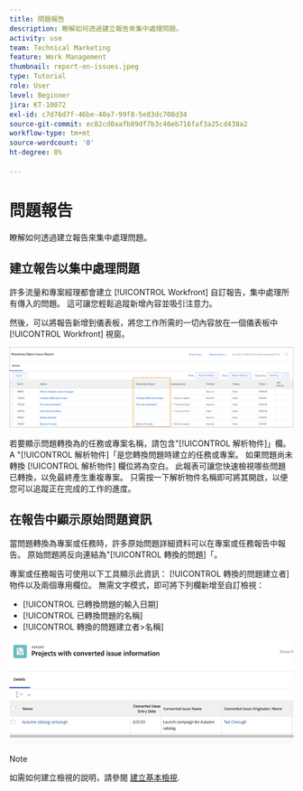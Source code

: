 ```yaml
---
title: 問題報告
description: 瞭解如何透過建立報告來集中處理問題。
activity: use
team: Technical Marketing
feature: Work Management
thumbnail: report-on-issues.jpeg
type: Tutorial
role: User
level: Beginner
jira: KT-10072
exl-id: c7d76d7f-46be-40a7-99f8-5e83dc708d34
source-git-commit: ec82cd0aafb89df7b3c46eb716faf3a25cd438a2
workflow-type: tm+mt
source-wordcount: '0'
ht-degree: 0%

---
```


# 問題報告

瞭解如何透過建立報告來集中處理問題。

## 建立報告以集中處理問題

許多流量和專案經理都會建立 [!UICONTROL Workfront] 自訂報告，集中處理所有傳入的問題。 這可讓您輕鬆追蹤新增內容並吸引注意力。

然後，可以將報告新增到儀表板，將您工作所需的一切內容放在一個儀表板中 [!UICONTROL Workfront] 視窗。

![的影像 [!UICONTROL 解析物件] 問題報告的欄。](assets/18-resolving-object-report.png)

若要顯示問題轉換為的任務或專案名稱，請包含&quot;[!UICONTROL 解析物件]」欄。 A &quot;[!UICONTROL 解析物件]「是您轉換問題時建立的任務或專案。 如果問題尚未轉換 [!UICONTROL 解析物件] 欄位將為空白。 此報表可讓您快速檢視哪些問題已轉換，以免最終產生重複專案。 只需按一下解析物件名稱即可將其開啟，以便您可以追蹤正在完成的工作的進度。

## 在報告中顯示原始問題資訊

當問題轉換為專案或任務時，許多原始問題詳細資料可以在專案或任務報告中報告。 原始問題將反向連結為&quot;[!UICONTROL 轉換的問題]「。

專案或任務報告可使用以下工具顯示此資訊： [!UICONTROL 轉換的問題建立者] 物件以及兩個專用欄位。 無需文字模式，即可將下列欄新增至自訂檢視：

* [!UICONTROL 已轉換問題的輸入日期]
* [!UICONTROL 已轉換問題的名稱]
* [!UICONTROL 轉換的問題建立者>名稱]

![問題報告資訊的影像。](assets/19-text-mode-reporting-for-issues.png)

>[!NOTE]
>
>如需如何建立檢視的說明，請參閱 [建立基本檢視](https://experienceleague.adobe.com/docs/workfront-learn/tutorials-workfront/reporting/basic-reporting/create-a-basic-view.html?lang=en).

